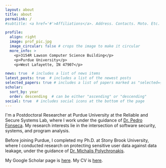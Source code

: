 ```yaml
---
layout: about
title: about
permalink: /
#subtitle: <a href='#'>Affiliations</a>. Address. Contacts. Moto. Etc.

profile:
  align: right
  image: prof_pic.jpg
  image_circular: false # crops the image to make it circular
  more_info: >
    <p>3154R Lawson Computer Science Building</p>
    <p>Purdue University</p>
    <p>West Lafayette, IN 47907</p>

news: true  # includes a list of news items
latest_posts: true  # includes a list of the newest posts
selected_papers: true # includes a list of papers marked as "selected={true}"
scholar:
  sort_by: year
  order: descending  # can be either "ascending" or "descending"
social: true  # includes social icons at the bottom of the page
---
```


I'm a Postdoctoral Researcher at Purdue University at the Reliable and Secure Systems Lab, where
I work under the guidance of [Dr. Pedro
Fonseca](https://www.cs.purdue.edu/homes/pfonseca/).
My research interests lie in the intersection of software security, systems, and program analysis.

Before joining Purdue, I completed my Ph.D. at Stony Brook University, where I
conducted research on protecting sensitive user data against data leakage, under the guidance of
[Dr. Michalis Polychronakis](https://www3.cs.stonybrook.edu/~mikepo/).

My Google Scholar page is [here](https://scholar.google.com/citations?user=lJqQKlQAAAAJ).
My CV is [here](assets/pdf/CV_Tapti.pdf).

